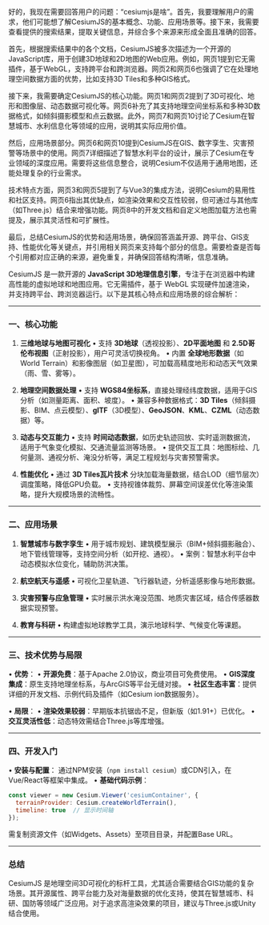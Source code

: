 


好的，我现在需要回答用户的问题：“cesiumjs是啥”。首先，我要理解用户的需求，他们可能想了解CesiumJS的基本概念、功能、应用场景等。接下来，我需要查看提供的搜索结果，提取关键信息，并综合多个来源来形成全面且准确的回答。

首先，根据搜索结果中的各个文档，CesiumJS被多次描述为一个开源的JavaScript库，用于创建3D地球和2D地图的Web应用。例如，网页1提到它无需插件，基于WebGL，支持跨平台和跨浏览器。网页2和网页6也强调了它在处理地理空间数据方面的优势，比如支持3D Tiles和多种GIS格式。

接下来，我需要确定CesiumJS的核心功能。网页1和网页2提到了3D可视化、地形和图像层、动态数据可视化等。网页6补充了其支持地理空间坐标系和多种3D数据格式，如倾斜摄影模型和点云数据。此外，网页7和网页10讨论了Cesium在智慧城市、水利信息化等领域的应用，说明其实际应用价值。

然后，应用场景部分。网页6和网页10提到CesiumJS在GIS、数字孪生、灾害预警等场景中的使用。网页7详细描述了智慧水利平台的设计，展示了Cesium在专业领域的深度应用。需要将这些信息整合，说明Cesium不仅适用于通用地图，还能处理复杂的行业需求。

技术特点方面，网页3和网页5提到了与Vue3的集成方法，说明Cesium的易用性和社区支持。网页6指出其优缺点，如渲染效果和交互性较弱，但可通过与其他库（如Three.js）结合来增强功能。网页8中的开发文档和自定义地图加载方法也需提及，展示其灵活性和可扩展性。

最后，总结CesiumJS的优势和适用场景，确保回答涵盖开源、跨平台、GIS支持、性能优化等关键点，并引用相关网页来支持每个部分的信息。需要检查是否每个引用都对应正确的来源，避免重复，并确保回答结构清晰，信息准确。




CesiumJS 是一款开源的 **JavaScript 3D地理信息引擎**，专注于在浏览器中构建高性能的虚拟地球和地图应用。它无需插件，基于 WebGL 实现硬件加速渲染，并支持跨平台、跨浏览器运行。以下是其核心特点和应用场景的综合解析：

---

### **一、核心功能**
1. **三维地球与地图可视化**
   • 支持 **3D地球**（透视投影）、**2D平面地图** 和 **2.5D哥伦布视图**（正射投影），用户可灵活切换视角。
   • 内置 **全球地形数据**（如 World Terrain）和影像图层（如卫星图），可加载高精度地形和动态天气效果（雨、雪、雾等）。

2. **地理空间数据处理**
   • 支持 **WGS84坐标系**，直接处理经纬度数据，适用于GIS分析（如测量距离、面积、坡度）。
   • 兼容多种数据格式：**3D Tiles**（倾斜摄影、BIM、点云模型）、**glTF**（3D模型）、**GeoJSON**、**KML**、**CZML**（动态数据）等。

3. **动态与交互能力**
   • 支持 **时间动态数据**，如历史轨迹回放、实时遥测数据流，适用于气象变化模拟、交通流量监测等场景。
   • 提供交互工具：地图标绘、几何量测、通视分析、淹没分析等，满足工程规划与灾害预警需求。

4. **性能优化**
   • 通过 **3D Tiles瓦片技术** 分块加载海量数据，结合LOD（细节层次）调度策略，降低GPU负载。
   • 支持视锥体裁剪、屏幕空间误差优化等渲染策略，提升大规模场景的流畅性。

---

### **二、应用场景**
1. **智慧城市与数字孪生**
   • 用于城市规划、建筑模型展示（BIM+倾斜摄影融合）、地下管线管理等，支持空间分析（如开挖、通视）。
   • 案例：智慧水利平台中动态模拟水位变化，辅助防洪决策。

2. **航空航天与遥感**
   • 可视化卫星轨道、飞行器轨迹，分析遥感影像与地形数据。

3. **灾害预警与应急管理**
   • 实时展示洪水淹没范围、地质灾害区域，结合传感器数据实现预警。

4. **教育与科研**
   • 构建虚拟地球教学工具，演示地球科学、气候变化等课题。

---

### **三、技术优势与局限**
• **优势**：
  • **开源免费**：基于Apache 2.0协议，商业项目可免费使用。
  • **GIS深度集成**：原生支持地理坐标系，与ArcGIS等平台无缝对接。
  • **社区生态丰富**：提供详细的开发文档、示例代码及插件（如Cesium ion数据服务）。

• **局限**：
  • **渲染效果较弱**：早期版本抗锯齿不足，但新版（如1.91+）已优化。
  • **交互灵活性低**：动态特效需结合Three.js等库增强。

---

### **四、开发入门**
• **安装与配置**：
  通过NPM安装（`npm install cesium`）或CDN引入，在Vue/React等框架中集成。
• **基础代码示例**：
  ```javascript
  const viewer = new Cesium.Viewer('cesiumContainer', {
    terrainProvider: Cesium.createWorldTerrain(),
    timeline: true  // 显示时间轴
  });
  ```
  需复制资源文件（如Widgets、Assets）至项目目录，并配置Base URL。

---

### **总结**
CesiumJS 是地理空间3D可视化的标杆工具，尤其适合需要结合GIS功能的复杂场景。其开源属性、跨平台能力及对海量数据的优化支持，使其在智慧城市、科研、国防等领域广泛应用。对于追求高渲染效果的项目，建议与Three.js或Unity结合使用。
